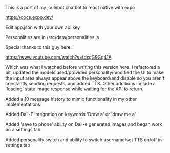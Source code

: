 This is a port of my joulebot chatbot to react native with expo

https://docs.expo.dev/

Edit app.json with your own api key

Personalities are in /src/data/personalities.js

Special thanks to this guy here:

https://www.youtube.com/watch?v=tdxgG9Gq41A

Which was what I watched before writing this version here.  I refactored a bit, updated the models used/provided personality/modified the UI to make the input area always appear above the keyboard/and disable so you aren't constantly sending requests, and added TTS.  Other additions include a 'loading' state image response while waiting for the API to return.

Added a 10 message history to mimic functionality in my other implementations

Added Dall-E integration on keywords 'Draw a' or 'draw me a'

Added 'save to phone' ability on Dall-e generated images and began work on a settings tab

Added personality switch and ability to switch username/set TTS on/off in settings tab
